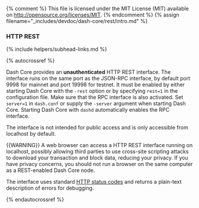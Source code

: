 {% comment %}
This file is licensed under the MIT License (MIT) available on
http://opensource.org/licenses/MIT.
{% endcomment %}
{% assign filename="_includes/devdoc/dash-core/rest/intro.md" %}

### HTTP REST
{% include helpers/subhead-links.md %}
<!-- __ -->
{% autocrossref %}

Dash Core provides an **unauthenticated** HTTP REST interface.  The interface
runs on the same port as the JSON-RPC interface, by default port 9998 for
mainnet and port 19998 for testnet. It must be enabled by either starting Dash
Core with the `-rest` option or by specifying `rest=1` in the
configuration file. Make sure that the RPC interface is also activated.
Set `server=1` in `dash.conf` or supply the `-server` argument when
starting Dash Core. Starting Dash Core with `dashd` automatically
enables the RPC interface.

The interface is not intended for public access and is only accessible
from localhost by default.

{{WARNING}} A web browser can access a HTTP REST interface running on
localhost, possibly allowing third parties to use cross-site scripting
attacks to download your transaction and block data, reducing your
privacy.  If you have privacy concerns, you should not run a browser on
the same computer as a REST-enabled Dash Core node.

The interface uses standard [HTTP status
codes](https://en.wikipedia.org/wiki/List_of_HTTP_status_codes) and
returns a plain-text description of errors for debugging.

{% endautocrossref %}
